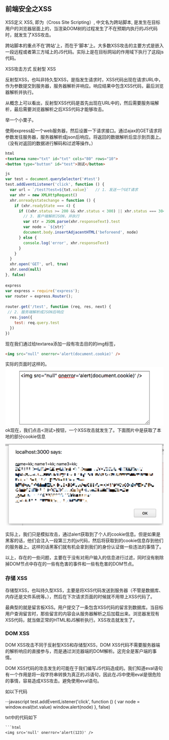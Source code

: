 ## 前端安全之XSS

XSS定义
XSS, 即为（Cross Site Scripting）, 中文名为跨站脚本, 是发生在目标用户的浏览器层面上的，当渲染DOM树的过程发生了不在预期内执行的JS代码时，就发生了XSS攻击。

跨站脚本的重点不在‘跨站’上，而在于‘脚本’上。大多数XSS攻击的主要方式是嵌入一段远程或者第三方域上的JS代码。实际上是在目标网站的作用域下执行了这段js代码。

XSS攻击方式
反射型 XSS

反射型XSS，也叫非持久型XSS，是指发生请求时，XSS代码出现在请求URL中，作为参数提交到服务器，服务器解析并响应。响应结果中包含XSS代码，最后浏览器解析并执行。

从概念上可以看出，反射型XSS代码是首先出现在URL中的，然后需要服务端解析，最后需要浏览器解析之后XSS代码才能够攻击。

举一个小栗子。

使用express起一个web服务器，然后设置一下请求接口。通过ajax的GET请求将参数发往服务器，服务器解析成json后响应。将返回的数据解析后显示到页面上。（没有对返回的数据进行解码和过滤等操作。）

```html
html
<textarea name="txt" id="txt" cols="80" rows="10">
<button type="button" id="test">测试</button>
```
```javascript
js
var test = document.querySelector('#test')
test.addEventListener('click', function () {
  var url = `/test?test=${txt.value}`   // 1. 发送一个GET请求
  var xhr = new XMLHttpRequest()
  xhr.onreadystatechange = function () {
    if (xhr.readyState === 4) {
      if ((xhr.status >= 200 && xhr.status < 300) || xhr.status === 304) {
        // 3. 客户端解析JSON，并执行
        var str = JSON.parse(xhr.responseText).test
        var node = `${str}`
        document.body.insertAdjacentHTML('beforeend', node)
      } else {
        console.log('error', xhr.responseText)
      }
    }
  }
  xhr.open('GET', url, true)
  xhr.send(null)
}, false)

express
var express = require('express');
var router = express.Router();

router.get('/test', function (req, res, next) {
 // 2. 服务端解析成JSON后响应
  res.json({
    test: req.query.test
  })
})

```

现在我们通过给textarea添加一段有攻击目的的img标签，
```html
<img src="null" onerror='alert(document.cookie)' />
```
实际的页面时这样的。![](/assets/896144-20171029192732711-518077370.png)
ok现在，我们点击<测试>按钮，一个XSS攻击就发生了。下面图片中是获取了本地的部分cookie信息

![](/assets/896144-20171029192743164-1296520098.png)

实际上，我们只是模拟攻击，通过alert获取到了个人的cookie信息。但是如果是黑客的话，他们会注入一段第三方的js代码，然后将获取到的cookie信息存到他们的服务器上。这样的话黑客们就有机会拿到我们的身份认证做一些违法的事情了。

以上，存在的一些问题，主要在于没有对用户输入的信息进行过滤，同时没有剔除掉DOM节点中存在的一些有危害的事件和一些有危害的DOM节点。

### 存储 XSS

存储型XSS，也叫持久型XSS，主要是将XSS代码发送到服务器（不管是数据库、内存还是文件系统等。），然后在下次请求页面的时候就不用带上XSS代码了。

最典型的就是留言板XSS。用户提交了一条包含XSS代码的留言到数据库。当目标用户查询留言时，那些留言的内容会从服务器解析之后加载出来。浏览器发现有XSS代码，就当做正常的HTML和JS解析执行。XSS攻击就发生了。


### DOM XSS

DOM XSS攻击不同于反射型XSS和存储型XSS，DOM XSS代码不需要服务器端的解析响应的直接参与，而是通过浏览器端的DOM解析。这完全是客户端的事情。

DOM XSS代码的攻击发生的可能在于我们编写JS代码造成的。我们知道eval语句有一个作用是将一段字符串转换为真正的JS语句，因此在JS中使用eval是很危险的事情，容易造成XSS攻击。避免使用eval语句。

如以下代码

···javascript
test.addEventListener('click', function () {
  var node = window.eval(txt.value)
  window.alert(node)
}, false)

txt中的代码如下
```
```html
<img src='null' onerror='alert(123)' />
```